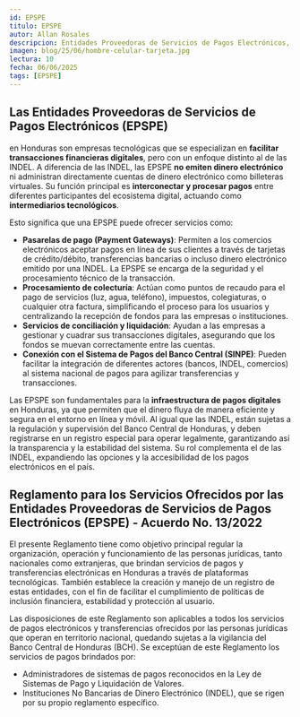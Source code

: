 ```yaml
---
id: EPSPE
titulo: EPSPE
autor: Allan Rosales
descripcion: Entidades Proveedoras de Servicios de Pagos Electrónicos, son empresas que facilitan transacciones financieras digitales, como pasarelas de pago y procesamiento de colecturía, sin necesariamente emitir dinero electrónico. Deben estar registradas en el Banco Central de Honduras.
imagen: blog/25/06/hombre-celular-tarjeta.jpg
lectura: 10
fecha: 06/06/2025
tags: [EPSPE]
---
```


## Las Entidades Proveedoras de Servicios de Pagos Electrónicos (EPSPE) 

en Honduras son empresas tecnológicas que se especializan en **facilitar transacciones financieras digitales**, pero con un enfoque distinto al de las INDEL. A diferencia de las INDEL, las EPSPE **no emiten dinero electrónico** ni administran directamente cuentas de dinero electrónico como billeteras virtuales. Su función principal es **interconectar y procesar pagos** entre diferentes participantes del ecosistema digital, actuando como **intermediarios tecnológicos**.

Esto significa que una EPSPE puede ofrecer servicios como:

- **Pasarelas de pago (Payment Gateways)**: Permiten a los comercios electrónicos aceptar pagos en línea de sus clientes a través de tarjetas de crédito/débito, transferencias bancarias o incluso dinero electrónico emitido por una INDEL. La EPSPE se encarga de la seguridad y el procesamiento técnico de la transacción.
- **Procesamiento de colecturía**: Actúan como puntos de recaudo para el pago de servicios (luz, agua, teléfono), impuestos, colegiaturas, o cualquier otra factura, simplificando el proceso para los usuarios y centralizando la recepción de fondos para las empresas o instituciones.
- **Servicios de conciliación y liquidación**: Ayudan a las empresas a gestionar y cuadrar sus transacciones digitales, asegurando que los fondos se muevan correctamente entre las cuentas.
- **Conexión con el Sistema de Pagos del Banco Central (SINPE)**: Pueden facilitar la integración de diferentes actores (bancos, INDEL, comercios) al sistema nacional de pagos para agilizar transferencias y transacciones.

Las EPSPE son fundamentales para la **infraestructura de pagos digitales** en Honduras, ya que permiten que el dinero fluya de manera eficiente y segura en el entorno en línea y móvil. Al igual que las INDEL, están sujetas a la regulación y supervisión del Banco Central de Honduras, y deben registrarse en un registro especial para operar legalmente, garantizando así la transparencia y la estabilidad del sistema. Su rol complementa el de las INDEL, expandiendo las opciones y la accesibilidad de los pagos electrónicos en el país.

##	Reglamento para los Servicios Ofrecidos por las Entidades Proveedoras de Servicios de Pagos Electrónicos (EPSPE) - Acuerdo No. 13/2022

El presente Reglamento tiene como objetivo principal regular la organización, operación y funcionamiento de las personas jurídicas, tanto nacionales como extranjeras, que brindan servicios de pagos y transferencias electrónicas en Honduras a través de plataformas tecnológicas. También establece la creación y manejo de un registro de estas entidades, con el fin de facilitar el cumplimiento de políticas de inclusión financiera, estabilidad y protección al usuario.

Las disposiciones de este Reglamento son aplicables a todos los servicios de pagos electrónicos y transferencias ofrecidos por las personas jurídicas que operan en territorio nacional, quedando sujetas a la vigilancia del Banco Central de Honduras (BCH). Se exceptúan de este Reglamento los servicios de pagos brindados por:

-	Administradores de sistemas de pagos reconocidos en la Ley de Sistemas de Pago y Liquidación de Valores.
-	Instituciones No Bancarias de Dinero Electrónico (INDEL), que se rigen por su propio reglamento específico.
